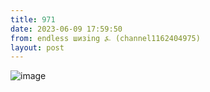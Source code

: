 ```yaml
---
title: 971
date: 2023-06-09 17:59:50
from: endless шизing ⍼ (channel1162404975)
layout: post
---
```


![image](photos/photo_96@09-06-2023_17-59-50.jpg)


